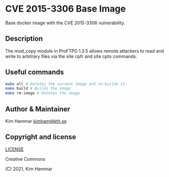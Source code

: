 # CVE 2015-3306 Base Image

Base docker image with the CVE 2015-3306 vulnerability.

## Description
The mod_copy module in ProFTPD 1.3.5 allows remote attackers to read and write to arbitrary files via the site cpfr and site cpto commands.    

## Useful commands

```bash
make all # Deletes the current image and re-builds it
make build # Builds the image
make rm-image # Deletes the image   
```

## Author & Maintainer

Kim Hammar <kimham@kth.se>

## Copyright and license

[LICENSE](LICENSE.md)

Creative Commons

(C) 2021, Kim Hammar